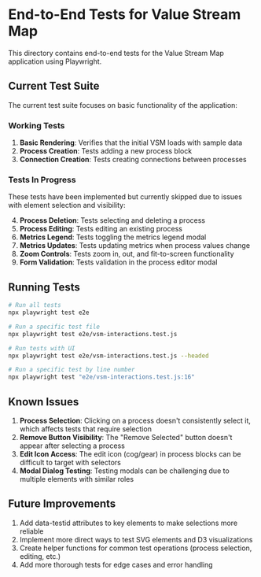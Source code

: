 # End-to-End Tests for Value Stream Map

This directory contains end-to-end tests for the Value Stream Map application using Playwright.

## Current Test Suite

The current test suite focuses on basic functionality of the application:

### Working Tests

1. **Basic Rendering**: Verifies that the initial VSM loads with sample data
2. **Process Creation**: Tests adding a new process block
3. **Connection Creation**: Tests creating connections between processes

### Tests In Progress

These tests have been implemented but currently skipped due to issues with element selection and visibility:

4. **Process Deletion**: Tests selecting and deleting a process
5. **Process Editing**: Tests editing an existing process
6. **Metrics Legend**: Tests toggling the metrics legend modal
7. **Metrics Updates**: Tests updating metrics when process values change
8. **Zoom Controls**: Tests zoom in, out, and fit-to-screen functionality
9. **Form Validation**: Tests validation in the process editor modal

## Running Tests

```bash
# Run all tests
npx playwright test e2e

# Run a specific test file
npx playwright test e2e/vsm-interactions.test.js

# Run tests with UI
npx playwright test e2e/vsm-interactions.test.js --headed

# Run a specific test by line number
npx playwright test "e2e/vsm-interactions.test.js:16"
```

## Known Issues

1. **Process Selection**: Clicking on a process doesn't consistently select it, which affects tests that require selection
2. **Remove Button Visibility**: The "Remove Selected" button doesn't appear after selecting a process
3. **Edit Icon Access**: The edit icon (cog/gear) in process blocks can be difficult to target with selectors
4. **Modal Dialog Testing**: Testing modals can be challenging due to multiple elements with similar roles

## Future Improvements

1. Add data-testid attributes to key elements to make selections more reliable
2. Implement more direct ways to test SVG elements and D3 visualizations
3. Create helper functions for common test operations (process selection, editing, etc.)
4. Add more thorough tests for edge cases and error handling

